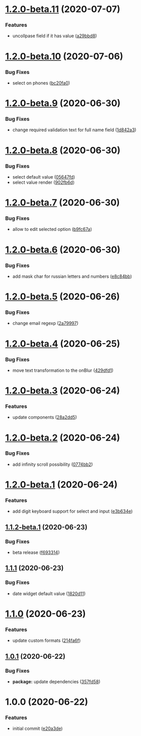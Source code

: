 # [1.2.0-beta.11](https://github.com/dvhb/rjsf-ui/compare/v1.2.0-beta.10...v1.2.0-beta.11) (2020-07-07)


### Features

* uncollpase field if it has value ([a29bbd8](https://github.com/dvhb/rjsf-ui/commit/a29bbd8c2148c368e8ce75bff54687fd2202194c))

# [1.2.0-beta.10](https://github.com/dvhb/rjsf-ui/compare/v1.2.0-beta.9...v1.2.0-beta.10) (2020-07-06)


### Bug Fixes

* select on phones ([bc20fa0](https://github.com/dvhb/rjsf-ui/commit/bc20fa0bb757c177837d547dc82c59b34efc9031))

# [1.2.0-beta.9](https://github.com/dvhb/rjsf-ui/compare/v1.2.0-beta.8...v1.2.0-beta.9) (2020-06-30)


### Bug Fixes

* change required validation text for full name field ([1d842a3](https://github.com/dvhb/rjsf-ui/commit/1d842a3606d7b60fdc4f8d4f04e0a636a8e644d9))

# [1.2.0-beta.8](https://github.com/dvhb/rjsf-ui/compare/v1.2.0-beta.7...v1.2.0-beta.8) (2020-06-30)


### Bug Fixes

* select default value ([05647fd](https://github.com/dvhb/rjsf-ui/commit/05647fd4300a796bc086a71dbde93b98ff218aa3))
* select value render ([902fb6d](https://github.com/dvhb/rjsf-ui/commit/902fb6d6b4f818766f5b9aa996a63f55aa683b95))

# [1.2.0-beta.7](https://github.com/dvhb/rjsf-ui/compare/v1.2.0-beta.6...v1.2.0-beta.7) (2020-06-30)


### Bug Fixes

* allow to edit selected option ([b9fc67a](https://github.com/dvhb/rjsf-ui/commit/b9fc67accd6d49ae611e20af0a88b9f44b355492))

# [1.2.0-beta.6](https://github.com/dvhb/rjsf-ui/compare/v1.2.0-beta.5...v1.2.0-beta.6) (2020-06-30)


### Bug Fixes

* add mask char for russian letters and numbers ([e8c84bb](https://github.com/dvhb/rjsf-ui/commit/e8c84bbf160430e6f81ad8c588ce68f3a12d240a))

# [1.2.0-beta.5](https://github.com/dvhb/rjsf-ui/compare/v1.2.0-beta.4...v1.2.0-beta.5) (2020-06-26)


### Bug Fixes

* change email regexp ([2a79997](https://github.com/dvhb/rjsf-ui/commit/2a79997d30b676201f85e7d51d1ca43c68634935))

# [1.2.0-beta.4](https://github.com/dvhb/rjsf-ui/compare/v1.2.0-beta.3...v1.2.0-beta.4) (2020-06-25)


### Bug Fixes

* move text transformation to the onBlur ([429dfd1](https://github.com/dvhb/rjsf-ui/commit/429dfd1c1677e8dcc99ca630b9e6c60d925d33fd))

# [1.2.0-beta.3](https://github.com/dvhb/rjsf-ui/compare/v1.2.0-beta.2...v1.2.0-beta.3) (2020-06-24)


### Features

* update components ([28a2dd5](https://github.com/dvhb/rjsf-ui/commit/28a2dd5bc0d9860889a0a229a1c4b3d9d2212c17))

# [1.2.0-beta.2](https://github.com/dvhb/rjsf-ui/compare/v1.2.0-beta.1...v1.2.0-beta.2) (2020-06-24)


### Bug Fixes

* add infinity scroll possibility ([0774bb2](https://github.com/dvhb/rjsf-ui/commit/0774bb2b2489d63ff8040639a3166ddfaf1d062b))

# [1.2.0-beta.1](https://github.com/dvhb/rjsf-ui/compare/v1.1.2-beta.1...v1.2.0-beta.1) (2020-06-24)


### Features

* add digit keyboard support for select and input ([e3b634e](https://github.com/dvhb/rjsf-ui/commit/e3b634e32c728f8bb8bc259ed97be31ef84c471b))

## [1.1.2-beta.1](https://github.com/dvhb/rjsf-ui/compare/v1.1.1...v1.1.2-beta.1) (2020-06-23)


### Bug Fixes

* beta release ([f693314](https://github.com/dvhb/rjsf-ui/commit/f6933147f322c7c07cd5f51bb8cf5257b42eea13))

## [1.1.1](https://github.com/dvhb/rjsf-ui/compare/v1.1.0...v1.1.1) (2020-06-23)


### Bug Fixes

* date widget default value ([1820d11](https://github.com/dvhb/rjsf-ui/commit/1820d1118a6d78213950e9b2374e4b61e84a4d01))

# [1.1.0](https://github.com/dvhb/rjsf-ui/compare/v1.0.1...v1.1.0) (2020-06-23)


### Features

* update custom formats ([214fa6f](https://github.com/dvhb/rjsf-ui/commit/214fa6fd861f64b691e3e141a8e6b9adf4381e16))

## [1.0.1](https://github.com/dvhb/rjsf-ui/compare/v1.0.0...v1.0.1) (2020-06-22)


### Bug Fixes

* **package:** update dependencies ([357fd58](https://github.com/dvhb/rjsf-ui/commit/357fd58234875617c00764b620b6dbcfd6fe89dd))

# 1.0.0 (2020-06-22)


### Features

* initial commit ([e20a3de](https://github.com/dvhb/rjsf-ui/commit/e20a3de2dd8d934a98f0b1be861262d070ae533f))
